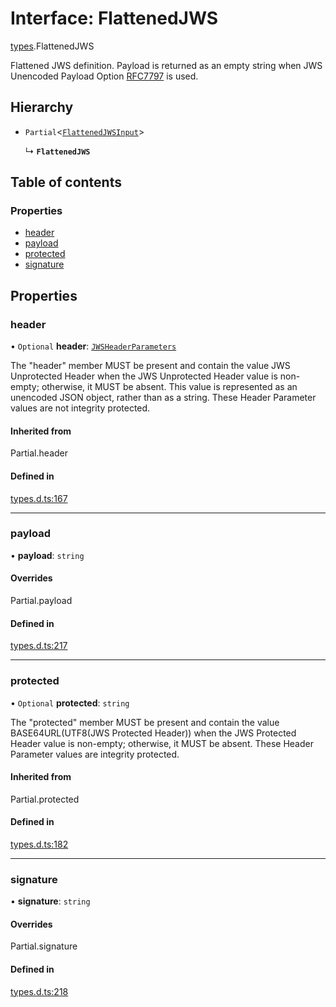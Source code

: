 # Interface: FlattenedJWS

[types](../modules/types.md).FlattenedJWS

Flattened JWS definition. Payload is returned as an empty
string when JWS Unencoded Payload Option
[RFC7797](https://tools.ietf.org/html/rfc7797) is used.

## Hierarchy

- `Partial`<[`FlattenedJWSInput`](types.FlattenedJWSInput.md)\>

  ↳ **`FlattenedJWS`**

## Table of contents

### Properties

- [header](types.FlattenedJWS.md#header)
- [payload](types.FlattenedJWS.md#payload)
- [protected](types.FlattenedJWS.md#protected)
- [signature](types.FlattenedJWS.md#signature)

## Properties

### header

• `Optional` **header**: [`JWSHeaderParameters`](types.JWSHeaderParameters.md)

The "header" member MUST be present and contain the value JWS
Unprotected Header when the JWS Unprotected Header value is non-
empty; otherwise, it MUST be absent.  This value is represented as
an unencoded JSON object, rather than as a string.  These Header
Parameter values are not integrity protected.

#### Inherited from

Partial.header

#### Defined in

[types.d.ts:167](https://github.com/panva/jose/blob/v3.15.4/src/types.d.ts#L167)

___

### payload

• **payload**: `string`

#### Overrides

Partial.payload

#### Defined in

[types.d.ts:217](https://github.com/panva/jose/blob/v3.15.4/src/types.d.ts#L217)

___

### protected

• `Optional` **protected**: `string`

The "protected" member MUST be present and contain the value
BASE64URL(UTF8(JWS Protected Header)) when the JWS Protected
Header value is non-empty; otherwise, it MUST be absent.  These
Header Parameter values are integrity protected.

#### Inherited from

Partial.protected

#### Defined in

[types.d.ts:182](https://github.com/panva/jose/blob/v3.15.4/src/types.d.ts#L182)

___

### signature

• **signature**: `string`

#### Overrides

Partial.signature

#### Defined in

[types.d.ts:218](https://github.com/panva/jose/blob/v3.15.4/src/types.d.ts#L218)

